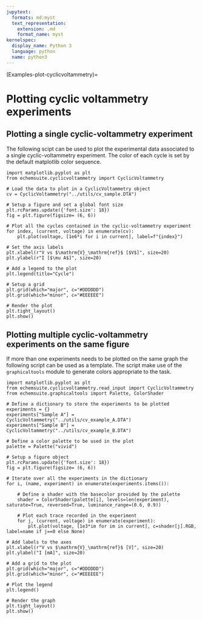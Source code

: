 ```yaml
---
jupytext:
  formats: md:myst
  text_representation:
    extension: .md
    format_name: myst
kernelspec:
  display_name: Python 3
  language: python
  name: python3
---
```


(Examples-plot-cyclicvoltammetry)=
# Plotting cyclic voltammetry experiments


## Plotting a single cyclic-voltammetry experiment
The following scipt can be used to plot the experimental data associated to a single cyclic-voltammetry experiment. The color of each cycle is set by the default matplotlib color sequence.

```{code-cell} python
import matplotlib.pyplot as plt
from echemsuite.cyclicvoltammetry import CyclicVoltammetry

# Load the data to plot in a CyclicVoltammetry object
cv = CyclicVoltammetry("../utils/cv_sample.DTA")

# Setup a figure and set a global font size
plt.rcParams.update({'font.size': 18}) 
fig = plt.figure(figsize= (6, 6))

# Plot all the cycles contained in the cyclic-voltammetry experiment
for index, (current, voltage) in enumerate(cv):
    plt.plot(voltage, [1e6*i for i in current], label=f"{index}")

# Set the axis labels
plt.xlabel(r"V vs $\mathrm{V}_\mathrm{ref}$ [$V$]", size=20)
plt.ylabel(r"I [$\mu A$]", size=20)

# Add a legend to the plot
plt.legend(title="Cycle")

# Setup a grid
plt.grid(which="major", c="#DDDDDD")
plt.grid(which="minor", c="#EEEEEE")

# Render the plot
plt.tight_layout()
plt.show()
```

## Plotting multiple cyclic-voltammetry experiments on the same figure

If more than one experiments needs to be plotted on the same graph the following script can be used as a template. The script make use of the `graphicaltools` module to generate colors appropriate to the task.

```{code-cell} python
import matplotlib.pyplot as plt
from echemsuite.cyclicvoltammetry.read_input import CyclicVoltammetry
from echemsuite.graphicaltools import Palette, ColorShader

# Define a dictionary to store the experiments to be plotted
experiments = {}
experiments["Sample A"] = CyclicVoltammetry("../utils/cv_example_A.DTA")
experiments["Sample B"] = CyclicVoltammetry("../utils/cv_example_B.DTA")

# Define a color palette to be used in the plot
palette = Palette("vivid")

# Setup a figure object
plt.rcParams.update({'font.size': 18}) 
fig = plt.figure(figsize= (6, 6))

# Iterate over all the experiments in the dictionary
for i, (name, experiment) in enumerate(experiments.items()):

    # Define a shader with the basecolor provided by the palette
    shader = ColorShader(palette[i], levels=len(experiment), saturate=True, reversed=True, luminance_range=(0.6, 0.9))

    # Plot each trace recorded in the experiment
    for j, (current, voltage) in enumerate(experiment):
        plt.plot(voltage, [1e3*im for im in current], c=shader[j].RGB, label=name if j==0 else None)

# Add labels to the axes
plt.xlabel(r"V vs $\mathrm{V}_\mathrm{ref}$ [V]", size=20)
plt.ylabel("I [mA]", size=20)

# Add a grid to the plot
plt.grid(which="major", c="#DDDDDD")
plt.grid(which="minor", c="#EEEEEE")

# Plot the legend
plt.legend()

# Render the graph
plt.tight_layout()
plt.show()
```
